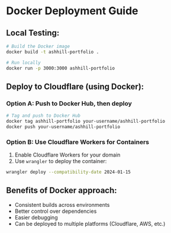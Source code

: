 # Docker Deployment Guide

## Local Testing:
```bash
# Build the Docker image
docker build -t ashhill-portfolio .

# Run locally
docker run -p 3000:3000 ashhill-portfolio
```

## Deploy to Cloudflare (using Docker):

### Option A: Push to Docker Hub, then deploy
```bash
# Tag and push to Docker Hub
docker tag ashhill-portfolio your-username/ashhill-portfolio
docker push your-username/ashhill-portfolio
```

### Option B: Use Cloudflare Workers for Containers
1. Enable Cloudflare Workers for your domain
2. Use `wrangler` to deploy the container:
```bash
wrangler deploy --compatibility-date 2024-01-15
```

## Benefits of Docker approach:
- Consistent builds across environments
- Better control over dependencies
- Easier debugging
- Can be deployed to multiple platforms (Cloudflare, AWS, etc.)